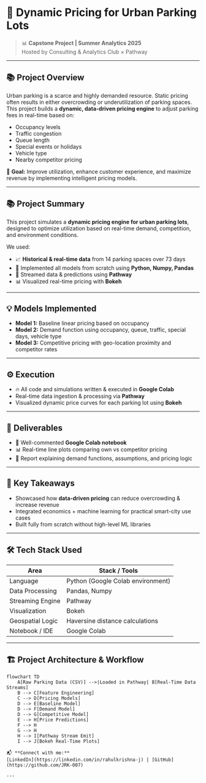 
# 🚗 Dynamic Pricing for Urban Parking Lots

> 📊 **Capstone Project | Summer Analytics 2025**  
> Hosted by Consulting & Analytics Club × Pathway

---
## 📚 Project Overview

Urban parking is a scarce and highly demanded resource. Static pricing often results in either overcrowding or underutilization of parking spaces.  
This project builds a **dynamic, data-driven pricing engine** to adjust parking fees in real-time based on:

- Occupancy levels
- Traffic congestion
- Queue length
- Special events or holidays
- Vehicle type
- Nearby competitor pricing

🎯 **Goal:** Improve utilization, enhance customer experience, and maximize revenue by implementing intelligent pricing models.

---
## 📚 Project Summary

This project simulates a **dynamic pricing engine for urban parking lots**, designed to optimize utilization based on real-time demand, competition, and environment conditions.

We used:
- 📈 **Historical & real-time data** from 14 parking spaces over 73 days
- 🧮 Implemented all models from scratch using **Python, Numpy, Pandas**
- 🚀 Streamed data & predictions using **Pathway**
- 📊 Visualized real-time pricing with **Bokeh**

---

## 💡 Models Implemented

- **Model 1:** Baseline linear pricing based on occupancy
- **Model 2:** Demand function using occupancy, queue, traffic, special days, vehicle type
- **Model 3:** Competitive pricing with geo-location proximity and competitor rates

---

## ⚙️ Execution

- 🔥 All code and simulations written & executed in **Google Colab**
- Real-time data ingestion & processing via **Pathway**
- Visualized dynamic price curves for each parking lot using **Bokeh**

---

## 📝 Deliverables

- 📔 Well-commented **Google Colab notebook**
- 📊 Real-time line plots comparing own vs competitor pricing
- 📝 Report explaining demand functions, assumptions, and pricing logic

---

## 🚀 Key Takeaways

- Showcased how **data-driven pricing** can reduce overcrowding & increase revenue
- Integrated economics + machine learning for practical smart-city use cases
- Built fully from scratch without high-level ML libraries


---



## 🛠️ Tech Stack Used

| Area             | Stack / Tools                                  |
|-------------------|-----------------------------------------------|
| Language          | Python (Google Colab environment)             |
| Data Processing   | Pandas, Numpy                                 |
| Streaming Engine  | Pathway                                       |
| Visualization     | Bokeh                                          |
| Geospatial Logic  | Haversine distance calculations               |
| Notebook / IDE    | Google Colab                                  |

---

## 🏗️ Project Architecture & Workflow



```mermaid
flowchart TD
    A[Raw Parking Data (CSV)] -->|Loaded in Pathway| B[Real-Time Data Streams]
    B --> C[Feature Engineering]
    C --> D[Pricing Models]
    D --> E[Baseline Model]
    D --> F[Demand Model]
    D --> G[Competitive Model]
    E --> H[Price Predictions]
    F --> H
    G --> H
    H --> I[Pathway Stream Emit]
    I --> J[Bokeh Real-Time Plots]

📬 **Connect with me:**  
[LinkedIn](https://linkedin.com/in/rahulkrishna-j) | [GitHub](https://github.com/JRK-007)

---
